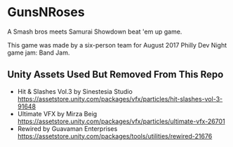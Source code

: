 # GunsNRoses
A Smash bros meets Samurai Showdown beat 'em up game.

This game was made by a six-person team for August 2017 Philly Dev Night game jam: Band Jam.

## Unity Assets Used But Removed From This Repo
- Hit & Slashes Vol.3 by Sinestesia Studio https://assetstore.unity.com/packages/vfx/particles/hit-slashes-vol-3-91648
- Ultimate VFX by Mirza Beig https://assetstore.unity.com/packages/vfx/particles/ultimate-vfx-26701
- Rewired by Guavaman Enterprises https://assetstore.unity.com/packages/tools/utilities/rewired-21676
